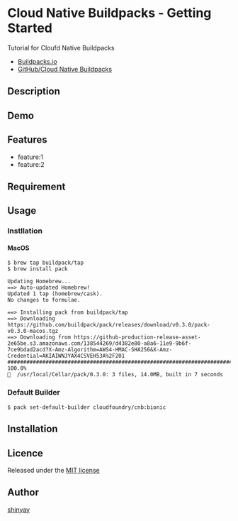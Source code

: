 # Cloud Native Buildpacks - Getting Started

Tutorial for Cloufd Native Buildpacks

- [Buildpacks.io](https://buildpacks.io)
- [GitHub/Cloud Native Buildpacks](https://github.com/buildpack)

## Description

## Demo

## Features

- feature:1
- feature:2

## Requirement

## Usage
### Instllation
#### MacOS
```
$ brew tap buildpack/tap
$ brew install pack
```

```
Updating Homebrew...
==> Auto-updated Homebrew!
Updated 1 tap (homebrew/cask).
No changes to formulae.

==> Installing pack from buildpack/tap
==> Downloading https://github.com/buildpack/pack/releases/download/v0.3.0/pack-v0.3.0-macos.tgz
==> Downloading from https://github-production-release-asset-2e65be.s3.amazonaws.com/138544269/d4382e80-a8a6-11e9-9b6f-7ce9bdad2acd?X-Amz-Algorithm=AWS4-HMAC-SHA256&X-Amz-Credential=AKIAIWNJYAX4CSVEH53A%2F201
######################################################################## 100.0%
🍺  /usr/local/Cellar/pack/0.3.0: 3 files, 14.0MB, built in 7 seconds
```

### Default Builder
```
$ pack set-default-builder cloudfoundry/cnb:bionic
```

## Installation

## Licence

Released under the [MIT license](https://gist.githubusercontent.com/shinyay/56e54ee4c0e22db8211e05e70a63247e/raw/34c6fdd50d54aa8e23560c296424aeb61599aa71/LICENSE)

## Author

[shinyay](https://github.com/shinyay)
